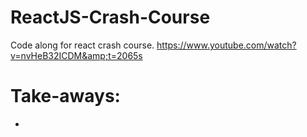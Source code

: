 # ReactJS-Crash-Course
Code along for react crash course. https://www.youtube.com/watch?v=nvHeB32ICDM&amp;t=2065s

# Take-aways:
- 
